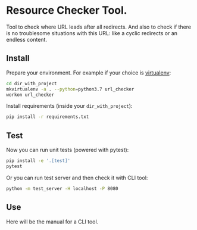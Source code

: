 # Resource Checker Tool.

Tool to check where URL leads after all redirects. And also to check if there is no troublesome situations with this URL: like a cyclic redirects or an endless content.

## Install

Prepare your environment. For example if your choice is [virtualenv](https://virtualenvwrapper.readthedocs.io/en/latest/):
```bash
cd dir_with_project
mkvirtualenv -a . --python=python3.7 url_checker
workon url_checker
```
Install requirements (inside your `dir_with_project`):
```bash
pip install -r requirements.txt
```

## Test

Now you can run unit tests (powered with pytest):
```bash
pip install -e '.[test]'
pytest
```

Or you can run test server and then check it with CLI tool:
```bash
python -m test_server -H localhost -P 8080
```

## Use

Here will be the manual for a CLI tool.